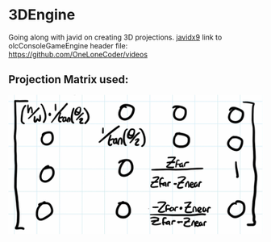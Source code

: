 # 3DEngine
Going along with javid on creating 3D projections.
[javidx9](https://www.youtube.com/channel/UC-yuWVUplUJZvieEligKBkA)
link to olcConsoleGameEngine header file: https://github.com/OneLoneCoder/videos
## Projection Matrix used: 
![proj-mat](res/img/proj_mat.png?raw=true "Projection Matrix")
